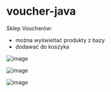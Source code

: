 # voucher-java

Sklep Voucherów:
* można wyświetlać produkty z bazy
* dodawać do koszyka


![image](https://user-images.githubusercontent.com/57922241/110158230-64fbaf00-7de9-11eb-9709-044defd371c7.png)

![image](https://user-images.githubusercontent.com/57922241/110158263-704eda80-7de9-11eb-9c76-f5681e938c37.png)

![image](https://user-images.githubusercontent.com/57922241/110158294-76dd5200-7de9-11eb-9fc0-39212899a534.png)
